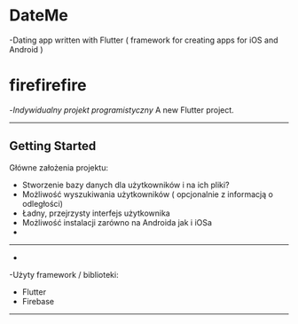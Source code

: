 # DateMe
-Dating app written with Flutter ( framework for creating apps for iOS and Android )
# firefirefire
 
-_Indywidualny projekt programistyczny_
A new Flutter project.
 
----
## Getting Started
 
Główne założenia projektu:
- Stworzenie bazy danych dla użytkowników i na ich pliki?
- Możliwość wyszukiwania użytkowników ( opcjonalnie z informacją o odległości)
- Ładny, przejrzysty interfejs użytkownika
- Możliwość instalacji zarówno na Androida jak i iOSa
-
----
-
-Użyty framework / biblioteki:
- Flutter
- Firebase
----
